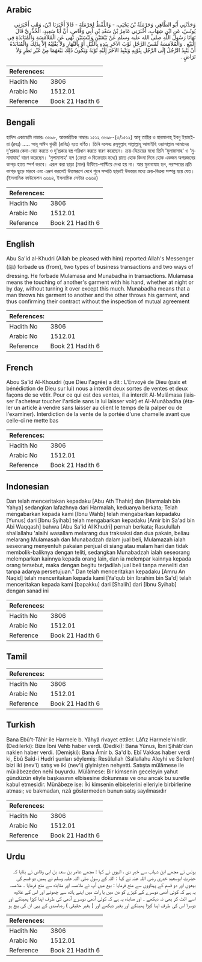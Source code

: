 ## Arabic


<div dir="rtl" lang="ar" style={{fontSize:'larger',backgroundColor:'#f8f9fa',padding:20}}>
وَحَدَّثَنِي أَبُو الطَّاهِرِ، وَحَرْمَلَةُ بْنُ يَحْيَى، - وَاللَّفْظُ لِحَرْمَلَةَ - قَالاَ أَخْبَرَنَا ابْنُ، وَهْبٍ أَخْبَرَنِي يُونُسُ، عَنِ ابْنِ شِهَابٍ، أَخْبَرَنِي عَامِرُ بْنُ سَعْدِ بْنِ أَبِي وَقَّاصٍ، أَنَّ أَبَا سَعِيدٍ، الْخُدْرِيَّ قَالَ نَهَانَا رَسُولُ اللَّهِ صلى الله عليه وسلم عَنْ بَيْعَتَيْنِ وَلِبْسَتَيْنِ نَهَى عَنِ الْمُلاَمَسَةِ وَالْمُنَابَذَةِ فِي الْبَيْعِ ‏.‏ وَالْمُلاَمَسَةُ لَمْسُ الرَّجُلِ ثَوْبَ الآخَرِ بِيَدِهِ بِاللَّيْلِ أَوْ بِالنَّهَارِ وَلاَ يَقْلِبُهُ إِلاَّ بِذَلِكَ وَالْمُنَابَذَةُ أَنْ يَنْبِذَ الرَّجُلُ إِلَى الرَّجُلِ بِثَوْبِهِ وَيَنْبِذَ الآخَرُ إِلَيْهِ ثَوْبَهُ وَيَكُونُ ذَلِكَ بَيْعَهُمَا مِنْ غَيْرِ نَظَرٍ وَلاَ تَرَاضٍ ‏.‏
</div>
<div style={{backgroundColor:'#f8f9fa',padding:20, marginBottom: 10}}><table> <thead> <tr> <th>References:</th> <th></th> </tr> </thead> <tbody><tr><td>Hadith No</td><td>3806</td></tr><tr><td>Arabic No</td><td>1512.01</td></tr><tr><td>Reference</td><td>Book 21 Hadith 6</td></tr></tbody></table></div>

## Bengali


<div dir="ltr" lang="bn" style={{fontSize:'larger',backgroundColor:'#f8f9fa',padding:20}}>
হাদিস একাডেমি নাম্বারঃ ৩৬৯৮, আন্তর্জাতিক নাম্বারঃ ১৫১২ ৩৬৯৮-(৩/১৫১২) আবূ তাহির ও হারমালাহ্ ইবনু ইয়াহইয়া (রহঃ) ..... আবূ সাঈদ খুদরী (রাযিঃ) হতে বর্ণিত। তিনি বলেনঃ রসূলুল্লাহ সাল্লাল্লাহু আলাইহি ওয়াসাল্লাম আমাদের দু'প্রকার কেনা-বেচা করতে ও দু'প্রকার বস্ত্র পরিধান করতে বারণ করেছেন। ক্রয়-বিক্রয়ের মধ্যে তিনি 'মুলামাসাহ' ও 'মুনাবাযাহ' বারণ করেছেন। 'মুলামাসাহ' হল (ক্রেতা ও বিক্রেতার মধ্যে) রাতে হোক কিংবা দিনে হোক একজন অপরজনের কাপড় হাতে স্পর্শ করবে। এরূপ করা ছাড়া (মাল) উন্টিয়ে-পাল্টিয়ে দেখা হয় না। আর মুনাবাযাহ হল, পরস্পরের প্রতি কাপড় ছুড়ে মারবে এবং এরূপ করলেই উত্তমরূপে দেখে শুনে সম্মতি ছাড়াই উভয়ের মধ্যে ক্রয়-বিক্রয় সম্পন্ন হয়ে যেত। (ইসলামিক ফাউন্ডেশন ৩৬৬৪, ইসলামিক সেন্টার ৩৬৬৪)
</div>
<div style={{backgroundColor:'#f8f9fa',padding:20, marginBottom: 10}}><table> <thead> <tr> <th>References:</th> <th></th> </tr> </thead> <tbody><tr><td>Hadith No</td><td>3806</td></tr><tr><td>Arabic No</td><td>1512.01</td></tr><tr><td>Reference</td><td>Book 21 Hadith 6</td></tr></tbody></table></div>

## English


<div dir="ltr" lang="en" style={{fontSize:'larger',backgroundColor:'#f8f9fa',padding:20}}>
Abu Sa'id al-Khudri (Allah be pleased with him) reported:Allah's Messenger (ﷺ) forbade us (from), two types of business transactions and two ways of dressing. He forbade Mulamasa and Munabadha in transactions. Mulamasa means the touching of another's garment with his hand, whether at night or by day, without turning it over except this much. Munabadha means that a man throws his garment to another and the other throws his garment, and thus confirming their contract without the inspection of mutual agreement
</div>
<div style={{backgroundColor:'#f8f9fa',padding:20, marginBottom: 10}}><table> <thead> <tr> <th>References:</th> <th></th> </tr> </thead> <tbody><tr><td>Hadith No</td><td>3806</td></tr><tr><td>Arabic No</td><td>1512.01</td></tr><tr><td>Reference</td><td>Book 21 Hadith 6</td></tr></tbody></table></div>

## French


<div dir="ltr" lang="fr" style={{fontSize:'larger',backgroundColor:'#f8f9fa',padding:20}}>
Abou Sa'îd Al-Khoudri (que Dieu l'agrée) a dit : L'Envoyé de Dieu (paix et bénédiction de Dieu sur lui) nous a interdit deux sortes de ventes et deux façons de se vêtir. Pour ce qui est des ventes, il a interdit Al-Mulâmasa (laisser l'acheteur toucher l'article sans la lui laisser voir) et Al-Munâbadha (étaler un article à vendre sans laisser au client le temps de la palper ou de l'examiner). Interdiction de la vente de la portée d'une chamelle avant que celle-ci ne mette bas
</div>
<div style={{backgroundColor:'#f8f9fa',padding:20, marginBottom: 10}}><table> <thead> <tr> <th>References:</th> <th></th> </tr> </thead> <tbody><tr><td>Hadith No</td><td>3806</td></tr><tr><td>Arabic No</td><td>1512.01</td></tr><tr><td>Reference</td><td>Book 21 Hadith 6</td></tr></tbody></table></div>

## Indonesian


<div dir="ltr" lang="id" style={{fontSize:'larger',backgroundColor:'#f8f9fa',padding:20}}>
Dan telah menceritakan kepadaku [Abu Ath Thahir] dan [Harmalah bin Yahya] sedangkan lafazhnya dari Harmalah, keduanya berkata; Telah mengabarkan kepada kami [Ibnu Wahb] telah mengabarkan kepadaku [Yunus] dari [Ibnu Syihab] telah mengabarkan kepadaku [Amir bin Sa'ad bin Abi Waqqash] bahwa [Abu Sa'id Al Khudri] pernah berkata; Rasulullah shallallahu 'alaihi wasallam melarang dua traksaksi dan dua pakain, beliau melarang Mulamasah dan Munabadzah dalam jual beli, Mulamazah ialah seseorang menyentuh pakaian penjual di siang atau malam hari dan tidak membolik-baliknya dengan teliti, sedangkan Munabadzah ialah seseorang melemparkan kainnya kepada orang lain, dan ia melempar kainnya kepada orang tersebut, maka dengan begitu terjadilah jual beli tanpa meneliti dan tanpa adanya persetujuan." Dan telah menceritakan kepadaku [Amru An Naqid] telah menceritakan kepada kami [Ya'qub bin Ibrahim bin Sa'd] telah menceritakan kepada kami [bapakku] dari [Shalih] dari [Ibnu Syihab] dengan sanad ini
</div>
<div style={{backgroundColor:'#f8f9fa',padding:20, marginBottom: 10}}><table> <thead> <tr> <th>References:</th> <th></th> </tr> </thead> <tbody><tr><td>Hadith No</td><td>3806</td></tr><tr><td>Arabic No</td><td>1512.01</td></tr><tr><td>Reference</td><td>Book 21 Hadith 6</td></tr></tbody></table></div>

## Tamil


<div dir="ltr" lang="ta" style={{fontSize:'larger',backgroundColor:'#f8f9fa',padding:20}}>

</div>
<div style={{backgroundColor:'#f8f9fa',padding:20, marginBottom: 10}}><table> <thead> <tr> <th>References:</th> <th></th> </tr> </thead> <tbody><tr><td>Hadith No</td><td>3806</td></tr><tr><td>Arabic No</td><td>1512.01</td></tr><tr><td>Reference</td><td>Book 21 Hadith 6</td></tr></tbody></table></div>

## Turkish


<div dir="ltr" lang="tr" style={{fontSize:'larger',backgroundColor:'#f8f9fa',padding:20}}>
Bana Ebû't-Tâhir ile Harmele b. Yâhyâ rivayet ettiler. Lâfız Harmele'nindir. (Dedilerki): Bize İbni Vehb haber verdi. (Dediki): Bana Yûnus, İbni Şihâb'dan naklen haber verdi. (Demişki): Bana Âmir b. Sa'd b. Ebî Vakkas haber verdi ki, Ebû Saîd-i Hudrî şunları söylemiş: Resûlullah (Sallallahu Aleyhi ve Sellem) bizi iki (nev'i) satış ve iki (nev'i) giyinişten nehyetti. Satışta mülâmese ile müııâbezeden nehî buyurdu. Mülâmese: Bir kimsenin geceleyin yahut gündüzün eliyle başkasının elbisesine dokunması ve onu ancak bu suretle kabul etmesidir. Münâbeze ise: İki kimsenin elbiselerini elleriyle birbirlerine atması; ve bakmadan, rızâ göstermeden bunun satış sayılmasıdır
</div>
<div style={{backgroundColor:'#f8f9fa',padding:20, marginBottom: 10}}><table> <thead> <tr> <th>References:</th> <th></th> </tr> </thead> <tbody><tr><td>Hadith No</td><td>3806</td></tr><tr><td>Arabic No</td><td>1512.01</td></tr><tr><td>Reference</td><td>Book 21 Hadith 6</td></tr></tbody></table></div>

## Urdu


<div dir="rtl" lang="ur" style={{fontSize:'larger',backgroundColor:'#f8f9fa',padding:20}}>
یونس نے مجھے ابن شہاب سے خبر دی ، انہوں نے کہا : مجھے عامر بن سعد بن ابی وقاص نے بتایا کہ حضرت ابوسعید خدری رضی اللہ عنہ نے کہا : اللہ کے رسول صلی اللہ علیہ وسلم نے ہمیں دو قسم کی بیعوں اور دو قسم کے پہناووں سے منع فرمایا : بیع میں آپ نے ملامسہ اور منابذہ سے منع فرمایا ۔ ملامسہ یہ ہے کہ کوئی آدمی دوسرے کے کپڑے کو دن میں یا رات میں اپنے ہاتھ سے چھوئے اور اس کے علاوہ اسے الٹ کر بھی نہ دیکھے ۔ اور منابذہ یہ ہے کہ کوئی آدمی دوسرے آدمی کی طرف اپنا کپڑا پھینکے اور دوسرا اس کی طرف اپنا کپڑا پھینکے اور بغیر دیکھے اور ( بغیر حقیقی ) رضامندی کے یہی ان کی بیع ہو
</div>
<div style={{backgroundColor:'#f8f9fa',padding:20, marginBottom: 10}}><table> <thead> <tr> <th>References:</th> <th></th> </tr> </thead> <tbody><tr><td>Hadith No</td><td>3806</td></tr><tr><td>Arabic No</td><td>1512.01</td></tr><tr><td>Reference</td><td>Book 21 Hadith 6</td></tr></tbody></table></div>